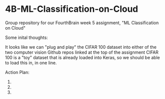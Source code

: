 # 4B-ML-Classification-on-Cloud
Group repository for our FourthBrain week 5 assignment, "ML Classification on Cloud"

Some inital thoughts:

It looks like we can "plug and play" the CIFAR 100 dataset into either of the two computer vision Github repos linked at the top of the assignment
CIFAR 100 is a "toy" dataset that is already loaded into Keras, so we should be able to load this in, in one line.




Action Plan:

1.

1.

1.
